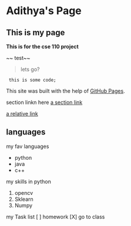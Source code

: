 # Adithya's Page

## This is my page
**This is for the cse 110 project**

 ~~ test~~
 >lets go?

 ``` this is some code;```

 This site was built with the help of  [GitHub Pages](https://docs.github.com/).

section linkn here
[a section link](#languages)


[a relative link](./README.md)
## languages
my fav languages 
- python
- java
- c++

my skills in python
1. opencv
2. Sklearn
3. Numpy

my Task list
[ ] homework
[X] go to class

